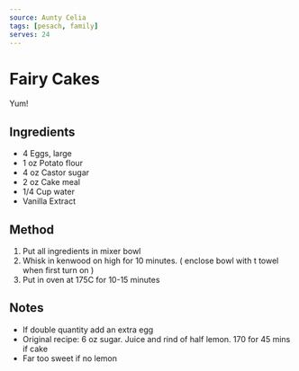 ```yaml
---
source: Aunty Celia
tags: [pesach, family]
serves: 24
---
```


# Fairy Cakes

Yum!

## Ingredients

- 4 Eggs, large
- 1 oz Potato flour
- 4 oz Castor sugar
- 2 oz Cake meal
- 1/4 Cup water
- Vanilla Extract

## Method

1. Put all ingredients in mixer bowl
2. Whisk in kenwood on high for 10 minutes. ( enclose bowl with t towel when first turn on )
3. Put in oven at 175C for 10-15 minutes

## Notes

- If double quantity add an extra egg
- Original recipe: 6 oz sugar. Juice and rind of half lemon. 170 for 45 mins if cake
- Far too sweet if no lemon
